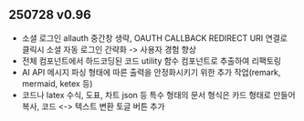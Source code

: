 ## 250728 v0.96
- 소셜 로그인 allauth 중간창 생략, OAUTH CALLBACK REDIRECT URI 연결로 클릭시 소셜 자동 로그인 간략화 -> 사용자 경험 향상
- 전체 컴포넌트에서 하드코딩된 코드 utility 함수 컴포넌트로 추출하여 리팩토링
- AI API 메시지 파싱 형태에 따른 출력을 안정화시키기 위한 추가 작업(remark, mermaid, ketex 등)
- 코드나 latex 수식, 도표, 차트 json 등 특수 형태의 문서 형식은 카드 형태로 만들어 복사, 코드 <-> 텍스트 변환 토글 버튼 추가